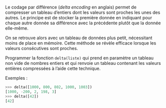 Le codage par différence (*delta encoding* en anglais) permet de compresser un tableau
d’entiers dont les valeurs sont proches les unes des autres. Le principe est de stocker la
première donnée en indiquant pour chaque autre donnée sa différence avec la précédente
plutôt que la donnée elle-même.

On se retrouve alors avec un tableau de données plus petit, nécessitant
moins de place en mémoire. Cette méthode se révèle efficace lorsque les valeurs consécutives
sont proches. 

Programmer la fonction `delta(liste)` qui prend en paramètre un tableau non vide de nombres entiers
et qui renvoie un tableau contenant les valeurs entières compressées à l’aide cette technique.


Exemples :

```python
>>> delta([1000, 800, 802, 1000, 1003])
[1000, -200, 2, 198, 3]
>>> delta([42])
[42] 
```


